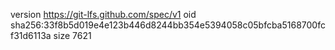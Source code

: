 version https://git-lfs.github.com/spec/v1
oid sha256:33f8b5d019e4e123b446d8244bb354e5394058c05bfcba5168700fcf31d6113a
size 7621
